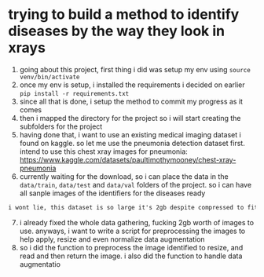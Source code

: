 # trying to build a method to identify diseases by the way they look in xrays

1. going about this project, first thing i did was setup my env using `source venv/bin/activate` 
2. once my env is setup, i installed the requirements i decided on earlier `pip install -r requirements.txt`
3. since all that is done, i setup the method to commit my progress as it comes
4. then i mapped the directory for the project so i will start creating the subfolders for the project
5. having done that, i want to use an existing medical imaging dataset i found on kaggle. so let me use the pneumonia detection dataset first. intend to use this chest xray images for pneumonia: https://www.kaggle.com/datasets/paultimothymooney/chest-xray-pneumonia
6. currently waiting for the download, so i can place the data in the `data/train`, `data/test` and `data/val` folders of the project. so i can have all sanple images of the identifiers for the diseases ready
```markdown
i wont lie, this dataset is so large it's 2gb despite compressed to fit.
```
7. i already fixed the whole data gathering, fucking 2gb worth of images to use. anyways, i want to write a script for preprocessing the images to help apply, resize and even normalize data augmentation 
8. so i did the function to preprocess the image identified to resize, and read and then return the image. i also did the function to handle data augmentatio